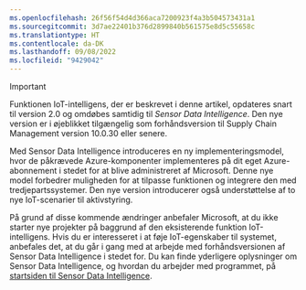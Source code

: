 ```yaml
---
ms.openlocfilehash: 26f56f54d4d366aca7200923f4a3b504573431a1
ms.sourcegitcommit: 3d7ae22401b376d2899840b561575e8d5c55658c
ms.translationtype: HT
ms.contentlocale: da-DK
ms.lasthandoff: 09/08/2022
ms.locfileid: "9429042"
---
```

> [!IMPORTANT]
> Funktionen IoT-intelligens, der er beskrevet i denne artikel, opdateres snart til version 2.0 og omdøbes samtidig til *Sensor Data Intelligence*. Den nye version er i øjeblikket tilgængelig som forhåndsversion til Supply Chain Management version 10.0.30 eller senere.
> 
> Med Sensor Data Intelligence introduceres en ny implementeringsmodel, hvor de påkrævede Azure-komponenter implementeres på dit eget Azure-abonnement i stedet for at blive administreret af Microsoft. Denne nye model forbedrer muligheden for at tilpasse funktionen og integrere den med tredjepartssystemer. Den nye version introducerer også understøttelse af to nye IoT-scenarier til aktivstyring.
>
> På grund af disse kommende ændringer anbefaler Microsoft, at du ikke starter nye projekter på baggrund af den eksisterende funktion IoT-intelligens. Hvis du er interesseret i at føje IoT-egenskaber til systemet, anbefales det, at du går i gang med at arbejde med forhåndsversionen af Sensor Data Intelligence i stedet for. Du kan finde yderligere oplysninger om Sensor Data Intelligence, og hvordan du arbejder med programmet, på [startsiden til Sensor Data Intelligence](/dynamics365/supply-chain/sensor-data-intelligence/sdi-home-page).
